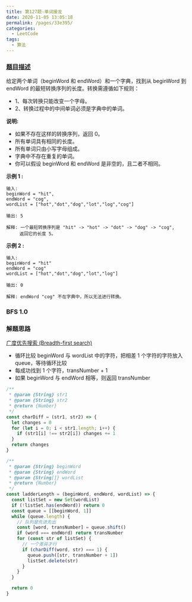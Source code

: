 ```yaml
---
title: 第127题-单词接龙
date: 2020-11-05 13:05:18
permalink: /pages/33e395/
categories:
  - LeetCode
tags:
  - 算法
---
```


### [题目描述](https://leetcode-cn.com/problems/word-ladder/)

给定两个单词（beginWord 和 endWord）和一个字典，找到从 beginWord 到 endWord 的最短转换序列的长度。转换需遵循如下规则：

- 1、每次转换只能改变一个字母。
- 2、转换过程中的中间单词必须是字典中的单词。

**说明:**

- 如果不存在这样的转换序列，返回 0。
- 所有单词具有相同的长度。
- 所有单词只由小写字母组成。
- 字典中不存在重复的单词。
- 你可以假设 beginWord 和 endWord 是非空的，且二者不相同。

**示例 1 :**

```
输入:
beginWord = "hit",
endWord = "cog",
wordList = ["hot","dot","dog","lot","log","cog"]

输出: 5

解释: 一个最短转换序列是 "hit" -> "hot" -> "dot" -> "dog" -> "cog",
     返回它的长度 5。
```

<!-- more -->

**示例 2 :**

```
输入:
beginWord = "hit"
endWord = "cog"
wordList = ["hot","dot","dog","lot","log"]

输出: 0

解释: endWord "cog" 不在字典中，所以无法进行转换。
```

### BFS 1.0

### 解题思路

[广度优先搜索 (Breadth-first search)](https://zh.wikipedia.org/zh/%E5%B9%BF%E5%BA%A6%E4%BC%98%E5%85%88%E6%90%9C%E7%B4%A2)

- 循环比较 beginWord 与 wordList 中的字符，把相差 1 个字符的字符放入 queue，等待循环比较
- 每成功找到 1 个字符，transNumber + 1
- 如果 beginWord 与 endWord 相等，则返回 transNumber

```JavaScript
/**
 * @param {String} str1
 * @param {String} str2
 * @return {Number}
 */
const charDiff = (str1, str2) => {
  let changes = 0
  for (let i = 0; i < str1.length; i++) {
    if (str1[i] !== str2[i]) changes += 1
  }
  return changes
}

/**
 * @param {String} beginWord
 * @param {String} endWord
 * @param {String[]} wordList
 * @return {Number}
 */
const ladderLength = (beginWord, endWord, wordList) => {
  const listSet = new Set(wordList)
  if (!listSet.has(endWord)) return 0
  const queue = [[beginWord, 1]]
  while (queue.length) {
    // 队列是先进先出
    const [word, transNumber] = queue.shift()
    if (word === endWord) return transNumber
    for (const str of listSet) {
      // 一个差异才行
      if (charDiff(word, str) === 1) {
        queue.push([str, transNumber + 1])
        listSet.delete(str)
      }
    }
  }

  return 0
}
```
